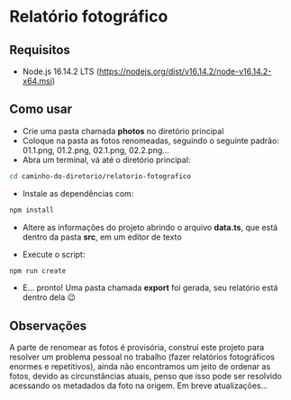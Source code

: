 # Relatório fotográfico

## Requisitos

- Node.js 16.14.2 LTS (https://nodejs.org/dist/v16.14.2/node-v16.14.2-x64.msi)

## Como usar

- Crie uma pasta chamada **photos** no diretório principal
- Coloque na pasta as fotos renomeadas, seguindo o seguinte padrão: 01.1.png, 01.2.png, 02.1.png, 02.2.png...
- Abra um terminal, vá até o diretório principal:

```sh
cd caminho-do-diretorio/relatorio-fotografico
```

- Instale as dependências com:

```sh
npm install
```

- Altere as informações do projeto abrindo o arquivo **data.ts**, que está dentro da pasta **src**, em um editor de texto

- Execute o script:

```sh
npm run create
```

- E... pronto! Uma pasta chamada **export** foi gerada, seu relatório está dentro dela 😉

## Observações

A parte de renomear as fotos é provisória, construí este projeto para resolver um problema pessoal no trabalho (fazer relatórios fotográficos enormes e repetitivos), ainda não encontramos um jeito de ordenar as fotos, devido as circunstâncias atuais, penso que isso pode ser resolvido acessando os metadados da foto na origem. Em breve atualizações...
